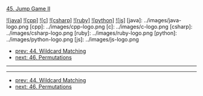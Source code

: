 [45. Jump Game II](https://leetcode.com/problems/jump-game-ii/)

[![java]](../java/045-jump-game-ii.md)
[![cpp]](../cpp/045-jump-game-ii.md)
[![c]](../c/045-jump-game-ii.md)
[![csharp]](../csharp/045-jump-game-ii.md)
[![ruby]](../ruby/045-jump-game-ii.md)
[![python]](../python/045-jump-game-ii.md)
[![js]](../js/045-jump-game-ii.md)
[java]: ../images/java-logo.png
[cpp]: ../images/cpp-logo.png
[c]: ../images/c-logo.png
[csharp]: ../images/csharp-logo.png
[ruby]: ../images/ruby-logo.png
[python]: ../images/python-logo.png
[js]: ../images/js-logo.png

- [prev: 44. Wildcard Matching](044-wildcard-matching.md)
- [next: 46. Permutations](046-permutations.md)

---


---

- [prev: 44. Wildcard Matching](044-wildcard-matching.md)
- [next: 46. Permutations](046-permutations.md)
